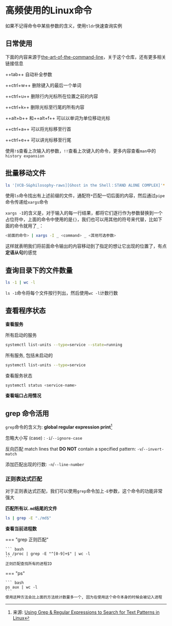 # 高频使用的Linux命令

如果不记得命令中某些参数的含义，使用`tldr`快速查询实例

## 日常使用

下面的内容来源于[the-art-of-the-command-line](https://github.com/jlevy/the-art-of-command-line)，关于这个仓库，还有更多相关链接信息

++tab++ 自动补全参数

++ctrl+w++ 删除键入的最后一个单词

++ctrl+u++ 删除行内光标所在位置之前的内容

++ctrl+k++ 删除光标至行尾的所有内容

++alt+b++ 和++alt+f++ 可以以单词为单位移动光标

++ctrl+a++ 可以将光标移至行首

++ctrl+e++ 可以讲光标移至行尾

使用`!$`查看上次输入的参数，`!!`查看上次键入的命令，更多内容查看`man`中的`history expansion`


## 批量移动文件

```bash
ls '[VCB-S&philosophy-raws][Ghost in the Shell：STAND ALONE COMPLEX]'* | xargs -I {} mv {} ./Season\ 1/
```

使用`ls`命令找出有上述前缀的文件，通配符`*`匹配一切后面的内容，然后通过`pipe`命令传递给`xargs`命令

`xargs -I`的含义是，对于输入的每一行结果，都将它们逐行作为参数替换到一个占位符中，上面的命令中使用的是`{}`，我们也可以用其他的符号来代替，比如下面的命令就用了`_`：

```bash
<前面的命令> | xargs -I _ <command> _ <其他可选参数>
```

这样就表明我们将前面命令输出的内容移动到了指定的想让它出现的位置了，有点**定语从句**的感觉

## 查询目录下的文件数量

```bash
ls -1 | wc -l
```

`ls -1`命令将每个文件按行列出，然后使用`wc -l`计数行数

## 查看程序状态

**查看服务**

所有启动的服务

``` bash
systemctl list-units --type=service --state=running
```

所有服务, 包括未启动的

``` bash
systemctl list-units --type=service
```

查看服务状态

``` bash
systemctl status <service-name>
```

**查看端口占用情况**



## grep 命令活用

`grep`命令的含义为: **global regular expression print**[^1]

[^1]: 来源: [Using Grep & Regular Expressions to Search for Text Patterns in Linux](https://www.digitalocean.com/community/tutorials/using-grep-regular-expressions-to-search-for-text-patterns-in-linux)

忽略大小写 (case) : `-i`/`--ignore-case`

反向匹配 match lines that **DO NOT** contain a specified pattern: `-v`/`--invert-match`

添加匹配出现的行数: `-n`/`--line-number`



### 正则表达式匹配

对于正则表达式匹配，我们可以使用`grep`命令加上`-E`参数，这个命令的功能非常强大

**匹配所有以`.md`结尾的文件**

``` bash title="以md结尾的文件"
ls | grep -E "./md$"
```

**查看当前进程数**

=== "grep 正则匹配"

    ``` bash
    ls /proc | grep -E "^[0-9]+$" | wc -l
    ```
    正则匹配查找所有的进程ID

=== "ps"

    ``` bash
    ps aux | wc -l
    ```
    使用这种方法会比上面的方法统计数量多一个, 因为在使用这个命令本身的时候会被记入进程



